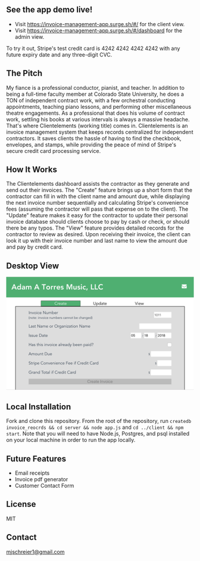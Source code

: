 ## See the app demo live!
* Visit https://invoice-management-app.surge.sh/#/ for the client view.
* Visit https://invoice-management-app.surge.sh/#/dashboard for the admin view.

To try it out, Stripe's test credit card is 4242 4242 4242 4242 with any future expiry date and any three-digit CVC.

## The Pitch
My fiance is a professional conductor, pianist, and teacher. In addition to being a full-time faculty member at Colorado State University, he does a TON of independent contract work, with a few orchestral conducting appointments, teaching piano lessons, and performing other miscellaneous theatre engagements. As a professional that does his volume of contract work, settling his books at various intervals is always a massive headache. That's where Clientelements (working title) comes in. Clientelements is an invoice management system that keeps records centralized for independent contractors. It saves clients the hassle of having to find the checkbook, envelopes, and stamps, while providing the peace of mind of Stripe's secure credit card processing service.

## How It Works
The Clientelements dashboard assists the contractor as they generate and send out their invoices. The "Create" feature brings up a short form that the contractor can fill in with the client name and amount due, while displaying the next invoice number sequentially and calculating Stripe's convenience fees (assuming the contractor will pass that expense on to the client). The "Update" feature makes it easy for the contractor to update their personal invoice database should clients choose to pay by cash or check, or should there be any typos. The "View" feature provides detailed records for the contractor to review as desired. Upon receiving their invoice, the client can look it up with their invoice number and last name to view the amount due and pay by credit card.

## Desktop View
![Clientelements Desktop View](./clientelements.png)

## Local Installation
Fork and clone this repository. From the root of the repository, run `createdb invoice_reocrds && cd server && node app.js` and `cd ../client && npm start`. Note that you will need to have Node.js, Postgres, and psql installed on your local machine in order to run the app locally.

## Future Features
* Email receipts
* Invoice pdf generator
* Customer Contact Form

## License
MIT

## Contact
mjschreier1@gmail.com